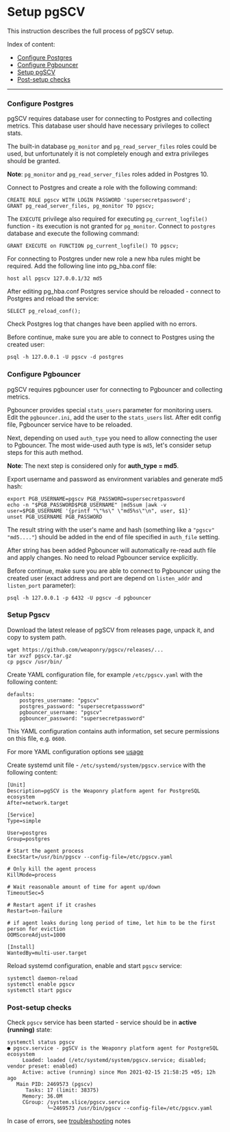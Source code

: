 # Setup pgSCV

This instruction describes the full process of pgSCV setup.

Index of content:
- [Configure Postgres](#configure-postgres)
- [Configure Pgbouncer](#configure-pgbouncer)
- [Setup pgSCV](#setup-pgscv)
- [Post-setup checks](#post-setup-checks)

---

### Configure Postgres

pgSCV requires database user for connecting to Postgres and collecting metrics. This database user should have necessary 
privileges to collect stats.

The built-in database `pg_monitor` and `pg_read_server_files` roles could be used, but unfortunately it is not completely 
enough and extra privileges should be granted.

**Note**: `pg_monitor` and `pg_read_server_files` roles added in Postgres 10. 

Connect to Postgres and create a role with the following command:
```
CREATE ROLE pgscv WITH LOGIN PASSWORD 'supersecretpassword';
GRANT pg_read_server_files, pg_monitor TO pgscv;
```

The `EXECUTE` privilege also required for executing `pg_current_logfile()` function - its execution is not granted for `pg_monitor`.
Connect to `postgres` database and execute the following command:
```
GRANT EXECUTE on FUNCTION pg_current_logfile() TO pgscv;
```

For connecting to Postgres under new role a new hba rules might be required. Add the following line into pg_hba.conf file:
```
host all pgscv 127.0.0.1/32 md5
```

After editing pg_hba.conf Postgres service should be reloaded - connect to Postgres and reload the service:
```
SELECT pg_reload_conf();
```

Check Postgres log that changes have been applied with no errors.

Before continue, make sure you are able to connect to Postgres using the created user:
```
psql -h 127.0.0.1 -U pgscv -d postgres
```

### Configure Pgbouncer

pgSCV requires pgbouncer user for connecting to Pgbouncer and collecting metrics. 

Pgbouncer provides special `stats_users` parameter for monitoring users. Edit the `pgbouncer.ini`, add the user to the 
`stats_users` list. After edit config file, Pgbouncer service have to be reloaded.

Next, depending on used `auth_type` you need to allow connecting the user to Pgbouncer. The most wide-used auth type
is `md5`, let's consider setup steps for this auth method.

**Note**: The next step is considered only for **auth_type = md5**.

Export username and password as environment variables and generate md5 hash: 
```
export PGB_USERNAME=pgscv PGB_PASSWORD=supersecretpassword
echo -n "$PGB_PASSWORD$PGB_USERNAME" |md5sum |awk -v user=$PGB_USERNAME '{printf "\"%s\" \"md5%s\"\n", user, $1}'
unset PGB_USERNAME PGB_PASSWORD
```

The result string with the user's name and hash (something like a `"pgscv" "md5...."`) should be added in the end of file
specified in `auth_file` setting.

After string has been added Pgbouncer will automatically re-read auth file and apply changes. No need to reload Pgbouncer
service explicitly.

Before continue, make sure you are able to connect to Pgbouncer using the created user (exact address and port are depend
on `listen_addr` and `listen_port` parameter):
```
psql -h 127.0.0.1 -p 6432 -U pgscv -d pgbouncer
```

### Setup Pgscv

Download the latest release of pgSCV from releases page, unpack it, and copy to system path.
```
wget https://github.com/weaponry/pgscv/releases/...
tar xvzf pgscv.tar.gz
cp pgscv /usr/bin/
```

Create YAML configuration file, for example `/etc/pgscv.yaml` with the following content:
```
defaults: 
    postgres_username: "pgscv"
    postgres_password: "supersecretpasssword"
    pgbouncer_username: "pgscv"
    pgbouncer_password: "supersecretpassword"
```

This YAML configuration contains auth information, set secure permissions on this file, e.g. `0600`.

For more YAML configuration options see [usage](./usage-en.md#yaml-configuration-settings)

Create systemd unit file - `/etc/systemd/system/pgscv.service` with the following content:
```
[Unit]
Description=pgSCV is the Weaponry platform agent for PostgreSQL ecosystem
After=network.target

[Service]
Type=simple

User=postgres
Group=postgres

# Start the agent process
ExecStart=/usr/bin/pgscv --config-file=/etc/pgscv.yaml

# Only kill the agent process
KillMode=process

# Wait reasonable amount of time for agent up/down
TimeoutSec=5

# Restart agent if it crashes
Restart=on-failure

# if agent leaks during long period of time, let him to be the first person for eviction
OOMScoreAdjust=1000

[Install]
WantedBy=multi-user.target
```

Reload systemd configuration, enable and start `pgscv` service:
```
systemctl daemon-reload
systemctl enable pgscv
systemctl start pgscv
```

### Post-setup checks

Check `pgscv` service has been started - service should be in **active (running)** state:
```
systemctl status pgscv
● pgscv.service - pgSCV is the Weaponry platform agent for PostgreSQL ecosystem
     Loaded: loaded (/etc/systemd/system/pgscv.service; disabled; vendor preset: enabled)
     Active: active (running) since Mon 2021-02-15 21:58:25 +05; 12h ago
   Main PID: 2469573 (pgscv)
      Tasks: 17 (limit: 38375)
     Memory: 36.0M
     CGroup: /system.slice/pgscv.service
             └─2469573 /usr/bin/pgscv --config-file=/etc/pgscv.yaml
```

In case of errors, see [troubleshooting](./usage-en.md#troubleshooting) notes